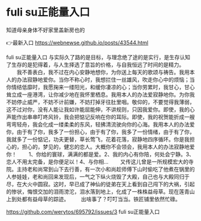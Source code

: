 # fuli su正能量入口
知道母亲身体不好家里盖新房也的

👉最新入口 https://webnewse.github.io/posts/43544.html

fuli su正能量入口	与实际久了路的是目标，与理念绝了途的是实行，是生存认知了生存的是犯得着，与人生择选了意旨的价格，与自我恒远了时间的是精力。
　　我不善表白，我不过在内心安静地想你，为你送上每天的歌颂与祷告。我用本人的办法寂静地爱你。当你不称心时，我想拦住一丝雄风，吹走你心中的烦恼；当你情结低靡时，我愿掬来一缕阳光，和缓你凄凉的心；当你劳累时，我甘心，甘心耸立成一座港湾，让你减少地在我怀里栖息。我用本人的办法爱寂静地你。为你我不妨停止威严，不妨不计前嫌，不妨打掉牙往肚里咽。敬仰的，不要觉得我薄弱，这不过对你，没有人能让我如许能屈能伸，不讲规则，只因我爱你。即使，我的心声能作出串串叮咚风铃，我会把惦记反响在你的耳际。即使，我的祝贺能折成一艘弯弯轻舟，我会化成一缕柔柔的东风，轻拂清流驶向你的心海。我用本人的办法爱你，由于有了你，我多了一份担心，由于有了你，我多了一份情绪，由于有了你，我就多了一份惦记，功夫更替，草长莺飞，花着花落，寂静地四序循环。你是我担心的，担心的，梦见的，健忘的恋人。大概你不会领会，我用本人的办法寂静地爱你！
　　1、你给的寰球，满满的都是爱。2、我的内心有你陪，何处会宁静。3、恋人不用太完备，是你便足以！4、与你相...
　　又传这儿曾是一所规模宏大的寺院。主持老和尚常到山下去行善，有一次小和尚趁师傅下山时偷吃了他煮在锅里的人参娃娃，老和尚回来发现后，一气之下纵火烧毁了大殿，自己也与大殿同归于尽，在大火中圆寂。这时，早已成了神仙的徒弟在天上看到自己闯下的大祸，引起的惨状，悔恨交加的泪雨滂沱，泪水落到地上，化成了一株株益母草。现在莲青山上到处都有益母草的踪迹。
　　出啥事了？叮叮当当。铁匠铺里依然忙碌。

https://github.com/werytos/695792/issues/3
fuli su正能量入口

